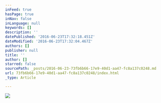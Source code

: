 ```yaml
---
inFeed: true
hasPage: true
inNav: false
inLanguage: null
keywords: []
description: ''
datePublished: '2016-06-23T17:32:18.451Z'
dateModified: '2016-06-23T17:32:04.467Z'
authors: []
publisher: null
title: ''
author: []
starred: false
sourcePath: _posts/2016-06-23-73fb6b66-17e9-40d1-aa47-fc8a137c0248.md
url: 73fb6b66-17e9-40d1-aa47-fc8a137c0248/index.html
_type: Article

---
```

![](https://the-grid-user-content.s3-us-west-2.amazonaws.com/dcb6dcca-b073-4372-8257-0f757ef9e56e.jpg)